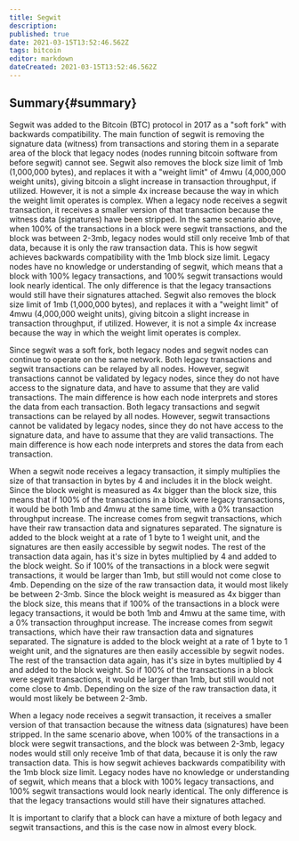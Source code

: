 ```yaml
---
title: Segwit
description:
published: true
date: 2021-03-15T13:52:46.562Z
tags: bitcoin
editor: markdown
dateCreated: 2021-03-15T13:52:46.562Z
---
```


## Summary{#summary}

Segwit was added to the Bitcoin (BTC) protocol in 2017 as a "soft fork" with backwards compatibility. The main function of segwit is removing the signature data (witness) from transactions and storing them in a separate area of the block that legacy nodes (nodes running bitcoin software from before segwit) cannot see. Segwit also removes the block size limit of 1mb (1,000,000 bytes), and replaces it with a "weight limit" of 4mwu (4,000,000 weight units), giving bitcoin a slight increase in transaction throughput, if utilized. However, it is not a simple 4x increase because the way in which the weight limit operates is complex. When a legacy node receives a segwit transaction, it receives a smaller version of that transaction because the witness data (signatures) have been stripped. In the same scenario above, when 100% of the transactions in a block were segwit transactions, and the block was between 2-3mb, legacy nodes would still only receive 1mb of that data, because it is only the raw transaction data. This is how segwit achieves backwards compatibility with the 1mb block size limit. Legacy nodes have no knowledge or understanding of segwit, which means that a block with 100% legacy transactions, and 100% segwit transactions would look nearly identical. The only difference is that the legacy transactions would still have their signatures attached. Segwit also removes the block size limit of 1mb (1,000,000 bytes), and replaces it with a "weight limit" of 4mwu (4,000,000 weight units), giving bitcoin a slight increase in transaction throughput, if utilized. However, it is not a simple 4x increase because the way in which the weight limit operates is complex.

Since segwit was a soft fork, both legacy nodes and segwit nodes can continue to operate on the same network. Both legacy transactions and segwit transactions can be relayed by all nodes. However, segwit transactions cannot be validated by legacy nodes, since they do not have access to the signature data, and have to assume that they are valid transactions. The main difference is how each node interprets and stores the data from each transaction. Both legacy transactions and segwit transactions can be relayed by all nodes. However, segwit transactions cannot be validated by legacy nodes, since they do not have access to the signature data, and have to assume that they are valid transactions. The main difference is how each node interprets and stores the data from each transaction.

When a segwit node receives a legacy transaction, it simply multiplies the size of that transaction in bytes by 4 and includes it in the block weight. Since the block weight is measured as 4x bigger than the block size, this means that if 100% of the transactions in a block were legacy transactions, it would be both 1mb and 4mwu at the same time, with a 0% transaction throughput increase. The increase comes from segwit transactions, which have their raw transaction data and signatures separated. The signature is added to the block weight at a rate of 1 byte to 1 weight unit, and the signatures are then easily accessible by segwit nodes. The rest of the transaction data again, has it's size in bytes multiplied by 4 and added to the block weight. So if 100% of the transactions in a block were segwit transactions, it would be larger than 1mb, but still would not come close to 4mb. Depending on the size of the raw transaction data, it would most likely be between 2-3mb. Since the block weight is measured as 4x bigger than the block size, this means that if 100% of the transactions in a block were legacy transactions, it would be both 1mb and 4mwu at the same time, with a 0% transaction throughput increase. The increase comes from segwit transactions, which have their raw transaction data and signatures separated. The signature is added to the block weight at a rate of 1 byte to 1 weight unit, and the signatures are then easily accessible by segwit nodes. The rest of the transaction data again, has it's size in bytes multiplied by 4 and added to the block weight. So if 100% of the transactions in a block were segwit transactions, it would be larger than 1mb, but still would not come close to 4mb. Depending on the size of the raw transaction data, it would most likely be between 2-3mb.

When a legacy node receives a segwit transaction, it receives a smaller version of that transaction because the witness data (signatures) have been stripped. In the same scenario above, when 100% of the transactions in a block were segwit transactions, and the block was between 2-3mb, legacy nodes would still only receive 1mb of that data, because it is only the raw transaction data. This is how segwit achieves backwards compatibility with the 1mb block size limit. Legacy nodes have no knowledge or understanding of segwit, which means that a block with 100% legacy transactions, and 100% segwit transactions would look nearly identical. The only difference is that the legacy transactions would still have their signatures attached.

It is important to clarify that a block can have a mixture of both legacy and segwit transactions, and this is the case now in almost every block.
